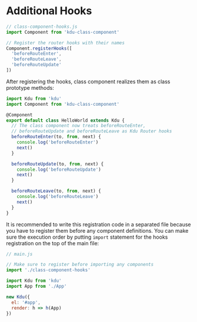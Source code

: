 # Additional Hooks

```js
// class-component-hooks.js
import Component from 'kdu-class-component'

// Register the router hooks with their names
Component.registerHooks([
  'beforeRouteEnter',
  'beforeRouteLeave',
  'beforeRouteUpdate'
])
```

After registering the hooks, class component realizes them as class prototype methods:

```js
import Kdu from 'kdu'
import Component from 'kdu-class-component'

@Component
export default class HelloWorld extends Kdu {
  // The class component now treats beforeRouteEnter,
  // beforeRouteUpdate and beforeRouteLeave as Kdu Router hooks
  beforeRouteEnter(to, from, next) {
    console.log('beforeRouteEnter')
    next()
  }

  beforeRouteUpdate(to, from, next) {
    console.log('beforeRouteUpdate')
    next()
  }

  beforeRouteLeave(to, from, next) {
    console.log('beforeRouteLeave')
    next()
  }
}
```

It is recommended to write this registration code in a separated file because you have to register them before any component definitions. You can make sure the execution order by putting `import` statement for the hooks registration on the top of the main file:

```js
// main.js

// Make sure to register before importing any components
import './class-component-hooks'

import Kdu from 'kdu'
import App from './App'

new Kdu({
  el: '#app',
  render: h => h(App)
})
```